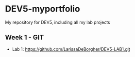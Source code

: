 # DEV5-myportfolio
My repository for DEV5, including all my lab projects

## Week 1 - GIT
* Lab 1: https://github.com/LarissaDeBorgher/DEV5-LAB1.git 
